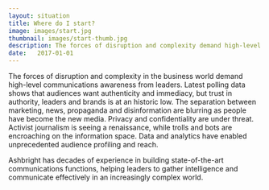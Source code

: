 ```yaml
---
layout: situation
title: Where do I start?
image: images/start.jpg
thumbnail: images/start-thumb.jpg
description: The forces of disruption and complexity demand high-level communications awareness from leaders. Ashbright builds state-of-the-art communications functions, helping leaders to gather intelligence and communicate effectively in an increasingly complex world.
date:   2017-01-01
---
```


The forces of disruption and complexity in the business world demand high-level communications awareness from leaders. Latest polling data shows that audiences want authenticity and immediacy, but trust in authority, leaders and brands is at an historic low. The separation between marketing, news, propaganda and disinformation are blurring as people have become the new media. Privacy and confidentiality are under threat. Activist journalism is seeing a renaissance, while trolls and bots are encroaching on the information space. Data and analytics have enabled unprecedented audience profiling and reach.

Ashbright has decades of experience in building state-of-the-art communications functions, helping leaders to gather intelligence and communicate effectively in an increasingly complex world.
